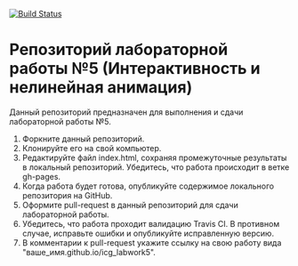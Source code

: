 [![Build Status](https://travis-ci.org/icg-course/icg_labwork5.svg?branch=gh-pages)](https://travis-ci.org/icg-course/icg_labwork5)
# Репозиторий лабораторной работы №5 (Интерактивность и нелинейная анимация)

Данный репозиторий предназначен для выполнения и сдачи лабораторной работы №5.

1. Форкните данный репозиторий.
1. Клонируйте его на свой компьютер.
1. Редактируйте файл index.html, сохраняя промежуточные результаты в локальный репозиторий. Убедитесь, что работа происходит в ветке gh-pages.
1. Когда работа будет готова, опубликуйте содержимое локального репозитория на GitHub.
1. Оформите pull-request в данный репозиторий для сдачи лабораторной работы.
1. Убедитесь, что работа проходит валидацию Travis CI. В противном случае, исправьте ошибки и опубликуйте исправленную версию.
1. В комментарии к pull-request укажите ссылку на свою работу вида "ваше_имя.github.io/icg_labwork5".

